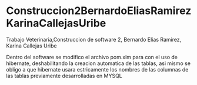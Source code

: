 # Construccion2BernardoEliasRamirezKarinaCallejasUribe
Trabajo Veterinaria,Construccion de software 2, Bernardo Elias Ramirez, Karina Callejas Uribe


Dentro del software se modifico el archivo pom.xlm para con el uso de hibernate, deshabilitando la creacion automatica de las tablas, asi mismo se obligo a que hibernate usara estricamente los nombres de las columnas de las tablas previamente desarrolladas en MYSQL
